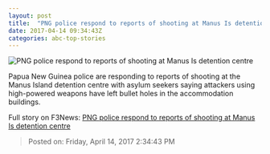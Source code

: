 ```yaml
---
layout: post
title:  "PNG police respond to reports of shooting at Manus Is detention centre"
date: 2017-04-14 09:34:43Z
categories: abc-top-stories
---
```


![PNG police respond to reports of shooting at Manus Is detention centre](http://www.abc.net.au/news/image/8445304-1x1-700x700.jpg)

Papua New Guinea police are responding to reports of shooting at the Manus Island detention centre with asylum seekers saying attackers using high-powered weapons have left bullet holes in the accommodation buildings.


Full story on F3News: [PNG police respond to reports of shooting at Manus Is detention centre](http://www.f3nws.com/n/eQneZB)

> Posted on: Friday, April 14, 2017 2:34:43 PM
